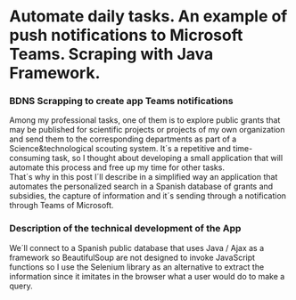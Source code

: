 # Automate daily tasks. An example of push notifications to Microsoft Teams. Scraping with Java Framework. 
### BDNS Scrapping to create app Teams notifications

Among my professional tasks, one of them is to explore public grants that may be published for scientific projects or projects of my own organization and send them to the corresponding departments as part of a Science&technological scouting system. It´s a repetitive and time-consuming task, so I thought about developing a small application that will automate this process and free up my time for other tasks.  
That´s why in this post I´ll describe in a simplified way an application that automates the personalized search in a Spanish database of grants and subsidies, the capture of information and it´s sending through a notification through Teams of Microsoft.  
### Description of the technical development of the App  
We´ll connect to a Spanish public database that uses Java / Ajax as a framework so BeautifulSoup are not designed to invoke JavaScript functions so I use the Selenium library as an alternative to extract the information since it imitates in the browser what a user would do to make a query.
